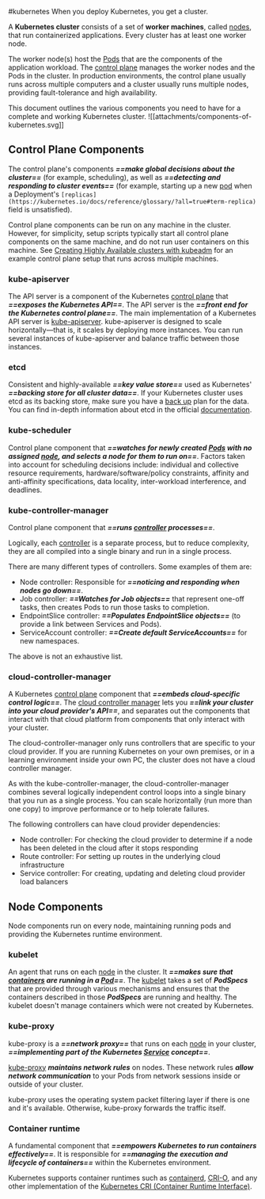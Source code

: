 #kubernetes 
When you deploy Kubernetes, you get a cluster.

A **Kubernetes cluster** consists of a set of **worker machines**, called [nodes](https://kubernetes.io/docs/concepts/architecture/nodes/), that run containerized applications. Every cluster has at least one worker node.

The worker node(s) host the [Pods](https://kubernetes.io/docs/concepts/workloads/pods/) that are the components of the application workload. The [control plane](https://kubernetes.io/docs/reference/glossary/?all=true#term-control-plane) manages the worker nodes and the Pods in the cluster. In production environments, the control plane usually runs across multiple computers and a cluster usually runs multiple nodes, providing fault-tolerance and high availability.

This document outlines the various components you need to have for a complete and working Kubernetes cluster.
![[attachments/components-of-kubernetes.svg]]
## Control Plane Components[](https://kubernetes.io/docs/concepts/overview/components/#control-plane-components)

The control plane's components ***==make global decisions about the cluster==*** (for example, scheduling), as well as ***==detecting and responding to cluster events==*** (for example, starting up a new [pod](https://kubernetes.io/docs/concepts/workloads/pods/) when a Deployment's `[replicas](https://kubernetes.io/docs/reference/glossary/?all=true#term-replica)` field is unsatisfied).

Control plane components can be run on any machine in the cluster. However, for simplicity, setup scripts typically start all control plane components on the same machine, and do not run user containers on this machine. See [Creating Highly Available clusters with kubeadm](https://kubernetes.io/docs/setup/production-environment/tools/kubeadm/high-availability/) for an example control plane setup that runs across multiple machines.
### kube-apiserver[](https://kubernetes.io/docs/concepts/overview/components/#kube-apiserver)

The API server is a component of the Kubernetes [control plane](https://kubernetes.io/docs/reference/glossary/?all=true#term-control-plane) that ***==exposes the Kubernetes API==***. The API server is the ***==front end for the Kubernetes control plane==***.
The main implementation of a Kubernetes API server is [kube-apiserver](https://kubernetes.io/docs/reference/generated/kube-apiserver/). kube-apiserver is designed to scale horizontally—that is, it scales by deploying more instances. You can run several instances of kube-apiserver and balance traffic between those instances.

### etcd[](https://kubernetes.io/docs/concepts/overview/components/#etcd)

Consistent and highly-available ***==key value store==*** used as Kubernetes' ***==backing store for all cluster data==***.
If your Kubernetes cluster uses etcd as its backing store, make sure you have a [back up](https://kubernetes.io/docs/tasks/administer-cluster/configure-upgrade-etcd/#backing-up-an-etcd-cluster) plan for the data.
You can find in-depth information about etcd in the official [documentation](https://etcd.io/docs/).

### kube-scheduler[](https://kubernetes.io/docs/concepts/overview/components/#kube-scheduler)

Control plane component that ***==watches for newly created [Pods](https://kubernetes.io/docs/concepts/workloads/pods/) with no assigned [node](https://kubernetes.io/docs/concepts/architecture/nodes/), and selects a node for them to run on==***.
Factors taken into account for scheduling decisions include: individual and collective resource requirements, hardware/software/policy constraints, affinity and anti-affinity specifications, data locality, inter-workload interference, and deadlines.

### kube-controller-manager[](https://kubernetes.io/docs/concepts/overview/components/#kube-controller-manager)

Control plane component that ***==runs [controller](https://kubernetes.io/docs/concepts/architecture/controller/) processes==***.

Logically, each [controller](https://kubernetes.io/docs/concepts/architecture/controller/) is a separate process, but to reduce complexity, they are all compiled into a single binary and run in a single process.

There are many different types of controllers. Some examples of them are:

- Node controller: Responsible for ***==noticing and responding when nodes go down==***.
- Job controller: ***==Watches for Job objects==*** that represent one-off tasks, then creates Pods to run those tasks to completion.
- EndpointSlice controller: ***==Populates EndpointSlice objects==*** (to provide a link between Services and Pods).
- ServiceAccount controller: ***==Create default ServiceAccounts==*** for new namespaces.

The above is not an exhaustive list.

### cloud-controller-manager[](https://kubernetes.io/docs/concepts/overview/components/#cloud-controller-manager)

A Kubernetes [control plane](https://kubernetes.io/docs/reference/glossary/?all=true#term-control-plane) component that ***==embeds cloud-specific control logic==***. The [cloud controller manager](https://kubernetes.io/docs/concepts/architecture/cloud-controller/) lets you ***==link your cluster into your cloud provider's API==***, and separates out the components that interact with that cloud platform from components that only interact with your cluster.

The cloud-controller-manager only runs controllers that are specific to your cloud provider. If you are running Kubernetes on your own premises, or in a learning environment inside your own PC, the cluster does not have a cloud controller manager.

As with the kube-controller-manager, the cloud-controller-manager combines several logically independent control loops into a single binary that you run as a single process. You can scale horizontally (run more than one copy) to improve performance or to help tolerate failures.

The following controllers can have cloud provider dependencies:

- Node controller: For checking the cloud provider to determine if a node has been deleted in the cloud after it stops responding
- Route controller: For setting up routes in the underlying cloud infrastructure
- Service controller: For creating, updating and deleting cloud provider load balancers

## Node Components[](https://kubernetes.io/docs/concepts/overview/components/#node-components)

Node components run on every node, maintaining running pods and providing the Kubernetes runtime environment.
### kubelet[](https://kubernetes.io/docs/concepts/overview/components/#kubelet)

An agent that runs on each [node](https://kubernetes.io/docs/concepts/architecture/nodes/) in the cluster. It ***==makes sure that [containers](https://kubernetes.io/docs/concepts/containers/) are running in a [Pod](https://kubernetes.io/docs/concepts/workloads/pods/)==***.
The [kubelet](https://kubernetes.io/docs/reference/command-line-tools-reference/kubelet/) takes a set of ***PodSpecs*** that are provided through various mechanisms and ensures that the containers described in those ***PodSpecs*** are running and healthy. The kubelet doesn't manage containers which were not created by Kubernetes.

### kube-proxy[](https://kubernetes.io/docs/concepts/overview/components/#kube-proxy)

kube-proxy is a ***==network proxy==*** that runs on each [node](https://kubernetes.io/docs/concepts/architecture/nodes/) in your cluster, ***==implementing part of the Kubernetes [Service](https://kubernetes.io/docs/concepts/services-networking/service/) concept==***.

[kube-proxy](https://kubernetes.io/docs/reference/command-line-tools-reference/kube-proxy/) ***maintains network rules*** on nodes. These network rules ***allow network communication*** to your Pods from network sessions inside or outside of your cluster.

kube-proxy uses the operating system packet filtering layer if there is one and it's available. Otherwise, kube-proxy forwards the traffic itself.

### Container runtime[](https://kubernetes.io/docs/concepts/overview/components/#container-runtime)

A fundamental component that ***==empowers Kubernetes to run containers effectively==***. It is responsible for ***==managing the execution and lifecycle of containers==*** within the Kubernetes environment.

Kubernetes supports container runtimes such as [containerd](https://containerd.io/docs/), [CRI-O](https://cri-o.io/#what-is-cri-o), and any other implementation of the [Kubernetes CRI (Container Runtime Interface)](https://github.com/kubernetes/community/blob/master/contributors/devel/sig-node/container-runtime-interface.md).